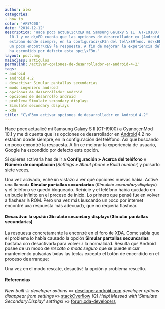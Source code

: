 ```yaml
---
author: alex
categories:
- how to
color: '#F57C00'
date: '2016-12-12'
description: "Hace poco actualic\xE9 mi Samsung Galaxy S II (GT-I9100) a CyanogenMod
  10.1 y me d\xED cuenta que las opciones de desarrollador en [Android][1] 4.2 no
  estaban donde siempre, en la configuraci\xF3n del tel\xE9fono. As\xED que buscando
  un poco encontr\xE9 la respuesta. A fin de mejorar la experiencia del usuario, Google
  ha escondido por defecto esta opci\xF3n."
layout: post.amp
mainclass: articulos
permalink: /activar-opciones-de-desarrollador-en-android-4-2/
tags:
- android
- android 4.2
- desactivar Simular pantallas secundarias
- modo ingeniero android
- opciones de desarrollador android
- opciones de desarrollo android
- problema Simulate secondary displays
- Simulate secondary displays
- xda
title: "C\xF3mo activar opciones de desarrollador en Android 4.2"
---
```


Hace poco actualicé mi Samsung Galaxy S II (GT-I9100) a CyanogenMod 10.1 y me dí cuenta que las opciones de desarrollador en [Android][1] 4.2 no estaban donde siempre, en la configuración del teléfono. Así que buscando un poco encontré la respuesta. A fin de mejorar la experiencia del usuario, Google ha escondido por defecto esta opción.

<!--more--><!--ad-->


Si quieres activarla has de ir a **Configuración » Acerca del teléfono » Número de compilación** (*Settings » About phone » Build number*) y pulsarlo siete veces.

Una vez activado, eché un vistazo a ver qué opciones nuevas había. Activé una llamada **Simular pantallas secundarias** (*Simulate secondary displays*) y el teléfono se quedó bloqueado. Reinicié y el teléfono había quedado en un bucle infinito en el proceso de inicio. Lo primero que pensé fue en volver a flashear la ROM. Pero una vez más buscando un poco por internet encontré una respuesta más adecuada, que no requería flashear.

#### Desactivar la opción Simulate secondary displays (Simular pantallas secundarias)

La respuesta concretamente la encontré en el foro de [XDA][2]. Como sabía que el problema lo había causado la opción **Simular pantallas secundarias** bastaba con desactivarla para volver a la normalidad. Resulta que Android posee de un modo de *rescate o modo seguro* que se puede iniciar manteniendo pulsadas todas las teclas excepto el botón de encendido en el proceso de arranque:

<amp-img on="tap:lightbox1" role="button" tabindex="0" layout="responsive" src="/img/2013/03/Screenshot_2013-03-03-13-48-30.png" alt="Safe Mode in Android o Modo rescate en Android" width="480px" height="800px" />

Una vez en el modo rescate, desactivé la opción y problema resuelto.

#### Referencias

*New built-in developer options* »» <a href="http://developer.android.com/about/versions/jelly-bean.html#42-dev-options" target="_blank">developer.android.com</a>
*developer options disappear from settings* »» <a href="http://stackoverflow.com/questions/13558969/developer-options-disappear-from-settings" target="_blank">stackOverflow</a>
*&#091;Q&#93; Help! Messed with 'Simulate Secondary Display' settings!* »» <a href="http://forum.xda-developers.com/showthread.php?t=2076180" target="_blank">forum.xda-developers</a>



 [1]: https://elbauldelprogramador.com/android
 [2]: https://elbauldelprogramador.com/xda
